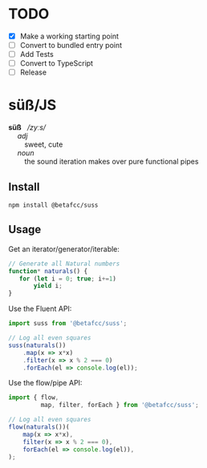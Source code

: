 # TODO
- [x] Make a working starting point
- [ ] Convert to bundled entry point
- [ ] Add Tests
- [ ] Convert to TypeScript
- [ ] Release

# süß/JS

**süß** &nbsp; _/zyːs/_ <br>
&emsp; _adj_ <br>
&emsp;&emsp; sweet, cute <br>
&emsp; _noun_ <br>
&emsp;&emsp; the sound iteration makes over pure functional pipes


Install
-------

    npm install @betafcc/suss

Usage
-----

Get an iterator/generator/iterable:
```js
// Generate all Natural numbers
function* naturals() {
   for (let i = 0; true; i+=1)
       yield i;
}
```

Use the Fluent API:
```js
import suss from '@betafcc/suss';

// Log all even squares
suss(naturals())
    .map(x => x*x)
    .filter(x => x % 2 === 0)
    .forEach(el => console.log(el));
```

Use the flow/pipe API:
```js
import { flow,
         map, filter, forEach } from '@betafcc/suss';

// Log all even squares
flow(naturals())(
    map(x => x*x),
    filter(x => x % 2 === 0),
    forEach(el => console.log(el)),
);
```
